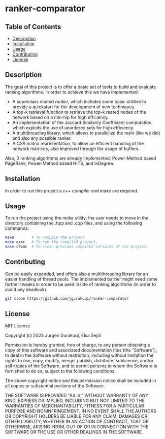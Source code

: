 # ranker-comparator


## Table of Contents

- [Description](#Description)
- [Installation](#Installation)
- [Usage](#usage)
- [Contributing](#contributing)
- [License](#license)


## Description

The goal of this project is to offer a basic set of tools to build and evaluate ranking algorithms. In order to achieve this we have implemented:

- A superclass named *ranker*, which includes some basic utilities to provide a quickstart for the development of new techniques.
- A top-k retrieval function to retrieve the top-k reated nodes of the network based on a min-hip for high efficiency.
- An implementation of the Jaccard Similarity Coefficient computation, which exploits the use of unordered sets for high efficiency.
- A multithreading library, which allows to parallelize the main (like we did) and also any possible ranker.
- A CSR matrix representation, to allow an efficient handling of the network matrices, also improved through the usage of buffers.

Also, 3 ranking algorithms are already implemented: Power-Method based PageRank, Power-Method based HITS, and InDegree.


## Installation

In order to run this project a *c++ compiler* and *make* are required.

## Usage

To run the project using the *make* utility, the user needs to move in the directory containing the .hpp and .cpp files, and using the following commands: 

```bash
make        # To compile the project.
make exec   # To run the compiled project.
make clean  # To clean previous compiled versions of the project.
```


## Contributing

Can be easily expanded, and offers also a multithreading library for an easier handling of thread pools. 
The implemented barrier might need some further tweaks in order to be used inside of ranking algorithms (in order to avoid any deadlock).

```bash
git clone https://github.com/jgurakuqi/ranker-comparator
```


## License

MIT License

Copyright (c) 2023 Jurgen Gurakuqi, Elsa Sejdi

Permission is hereby granted, free of charge, to any person obtaining a copy of this software and associated documentation files (the "Software"), to deal in the Software without restriction, including without limitation the rights to use, copy, modify, merge, publish, distribute, sublicense, and/or sell copies of the Software, and to permit persons to whom the Software is furnished to do so, subject to the following conditions:

The above copyright notice and this permission notice shall be included in all copies or substantial portions of the Software.

THE SOFTWARE IS PROVIDED "AS IS," WITHOUT WARRANTY OF ANY KIND, EXPRESS OR IMPLIED, INCLUDING BUT NOT LIMITED TO THE WARRANTIES OF MERCHANTABILITY, FITNESS FOR A PARTICULAR PURPOSE AND NONINFRINGEMENT. IN NO EVENT SHALL THE AUTHORS OR COPYRIGHT HOLDERS BE LIABLE FOR ANY CLAIM, DAMAGES OR OTHER LIABILITY, WHETHER IN AN ACTION OF CONTRACT, TORT OR OTHERWISE, ARISING FROM, OUT OF OR IN CONNECTION WITH THE SOFTWARE OR THE USE OR OTHER DEALINGS IN THE SOFTWARE.

